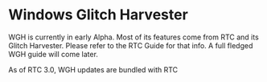 # Windows Glitch Harvester

WGH is currently in early Alpha. Most of its features come from RTC and its Glitch Harvester. Please refer to the RTC Guide for that info. A full fledged WGH guide will come later.

As of RTC 3.0, WGH updates are bundled with RTC

